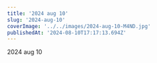 ```yaml
---
title: '2024 aug 10'
slug: '2024-aug-10'
coverImage: '../../images/2024-aug-10-M4ND.jpg'
publishedAt: '2024-08-10T17:17:13.694Z'
---
```


2024 aug 10